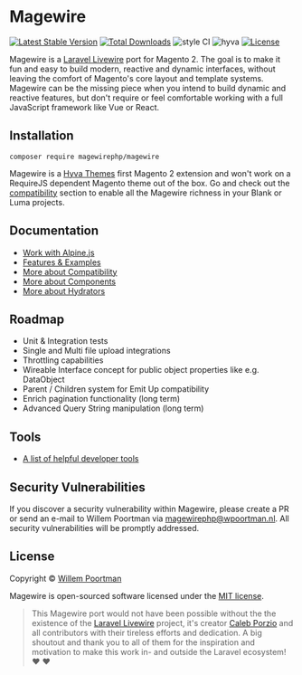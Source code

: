 # Magewire
[![Latest Stable Version](http://poser.pugx.org/magewirephp/magewire/v)](https://packagist.org/packages/magewirephp/magewire)
[![Total Downloads](http://poser.pugx.org/magewirephp/magewire/downloads)](https://packagist.org/packages/magewirephp/magewire)
![style CI](https://github.styleci.io/repos/414967404/shield?style=flat&branch=main)
![hyva](https://img.shields.io/badge/Hyva_Themes-Compatible-1abc9c)
[![License](http://poser.pugx.org/magewirephp/magewire/license)](https://packagist.org/packages/magewirephp/magewire)

Magewire is a [Laravel Livewire](https://laravel-livewire.com/) port for Magento 2. The goal is to make it fun and easy
to build modern, reactive and dynamic interfaces, without leaving the comfort of Magento's core layout and template
systems. Magewire can be the missing piece when you intend to build dynamic and reactive features, but don't require or
feel comfortable working with a full JavaScript framework like Vue or React.

## Installation
```
composer require magewirephp/magewire
```
Magewire is a [Hyva Themes](https://hyva.io/) first Magento 2 extension and won't work on a RequireJS dependent
Magento theme out of the box. Go and check out the [compatibility](./docs/Compatibility.md#magewire---compatibility)
section to enable all the Magewire richness in your Blank or Luma projects.

## Documentation
- [Work with Alpine.js](./docs/Alpine.md)
- [Features & Examples](./docs/Features.md)
- [More about Compatibility](./docs/Compatibility.md)
- [More about Components](./docs/Component.md)
- [More about Hydrators](./docs/Hydrators.md)

## Roadmap
- Unit & Integration tests
- Single and Multi file upload integrations
- Throttling capabilities
- Wireable Interface concept for public object properties like e.g. DataObject
- Parent / Children system for Emit Up compatibility
- Enrich pagination functionality (long term)
- Advanced Query String manipulation (long term)

## Tools
- [A list of helpful developer tools](./docs/Tools.md)

## Security Vulnerabilities
If you discover a security vulnerability within Magewire, please create a PR or send an e-mail to Willem Poortman via
[magewirephp@wpoortman.nl](mailto:magewirephp@wpoortman.nl). All security vulnerabilities will be promptly addressed.

## License
Copyright © [Willem Poortman](https://github.com/wpoortman)

Magewire is open-sourced software licensed under the [MIT license](LICENSE.md).

> This Magewire port would not have been
possible without the the existence of the [Laravel Livewire](https://laravel-livewire.com/) project, it's creator [Caleb Porzio](https://github.com/calebporzio) and all contributors
with their tireless efforts and dedication. A big shoutout and thank you to all of them for the inspiration and
motivation to make this work in- and outside the Laravel ecosystem! :heart: :heart:
